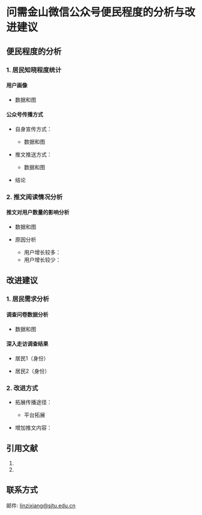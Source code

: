 # 问需金山微信公众号便民程度的分析与改进建议

## 便民程度的分析

### 1. 居民知晓程度统计

#### 用户画像
- 数据和图

#### 公众号传播方式
- 自身宣传方式：
  - 数据和图

- 推文推送方式：
  - 数据和图

- 结论

### 2. 推文阅读情况分析

#### 推文对用户数量的影响分析
- 数据和图

- 原因分析
  - 用户增长较多：
  - 用户增长较少：


## 改进建议

### 1. 居民需求分析
#### 调查问卷数据分析
- 数据和图

#### 深入走访调查结果
- 居民1（身份）

- 居民2（身份）



### 2. 改进方式
- 拓展传播途径：
  - 平台拓展

- 增加推文内容：

## 引用文献
  1. 
  2. 

## 联系方式
邮件: linzixiang@sjtu.edu.cn
